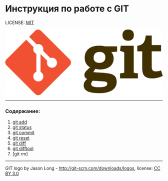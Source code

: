 # Инструкция по работе с GIT

LICENSE: [MIT](./license.md)

![git-logo](./assets/git-logo.png)

---

### Содержание:
1. [git add](./add.md)
2. [git status](./status.md)
3. [git commit](./commit.md)
4. [git reset](./reset.md)
5. [git diff](./diff.md)
6. [git difftool](./difftool.md)
7. [git rm]
---

GIT logo by Jason Long - http://git-scm.com/downloads/logos, 
license: [CC BY 3.0](https://creativecommons.org/licenses/by/3.0/)